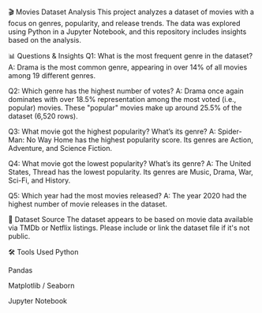 🎬 Movies Dataset Analysis
This project analyzes a dataset of movies with a focus on genres, popularity, and release trends. The data was explored using Python in a Jupyter Notebook, and this repository includes insights based on the analysis.

📊 Questions & Insights
Q1: What is the most frequent genre in the dataset?
A: Drama is the most common genre, appearing in over 14% of all movies among 19 different genres.

Q2: Which genre has the highest number of votes?
A: Drama once again dominates with over 18.5% representation among the most voted (i.e., popular) movies. These "popular" movies make up around 25.5% of the dataset (6,520 rows).

Q3: What movie got the highest popularity? What’s its genre?
A: Spider-Man: No Way Home has the highest popularity score. Its genres are Action, Adventure, and Science Fiction.

Q4: What movie got the lowest popularity? What’s its genre?
A: The United States, Thread has the lowest popularity. Its genres are Music, Drama, War, Sci-Fi, and History.

Q5: Which year had the most movies released?
A: The year 2020 had the highest number of movie releases in the dataset.


📌 Dataset Source
The dataset appears to be based on movie data available via TMDb or Netflix listings. Please include or link the dataset file if it's not public.

🛠️ Tools Used
Python

Pandas

Matplotlib / Seaborn 

Jupyter Notebook
